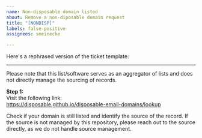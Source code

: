 ```yaml
---
name: Non-disposable domain listed
about: Remove a non-diposable domain request
title: "[NONDISP]"
labels: false-positive
assignees: smeinecke

---
```


Here's a rephrased version of the ticket template:

---

Please note that this list/software serves as an aggregator of lists and does not directly manage the sourcing of records.

**Step 1:**  
Visit the following link:  
https://disposable.github.io/disposable-email-domains/lookup  

Check if your domain is still listed and identify the source of the record. If the source is not managed by this repository, please reach out to the source directly, as we do not handle source management.
